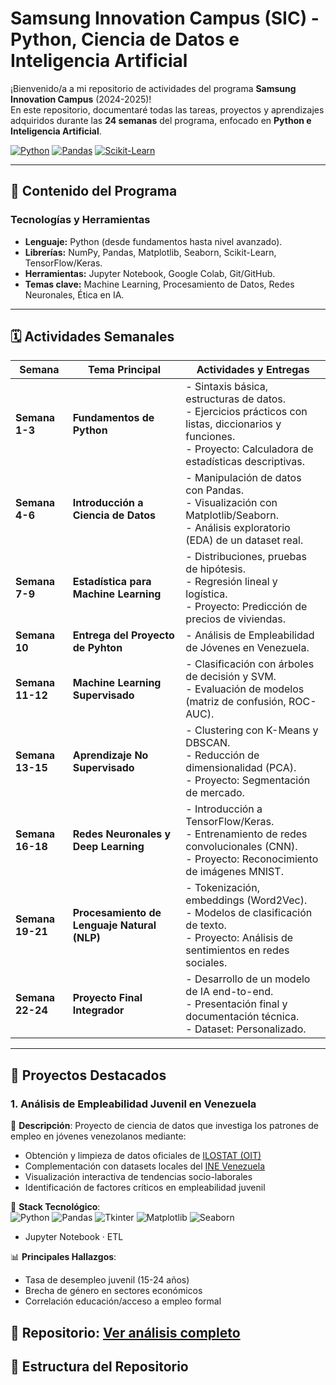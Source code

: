# Samsung Innovation Campus (SIC) - Python, Ciencia de Datos e Inteligencia Artificial

¡Bienvenido/a a mi repositorio de actividades del programa **Samsung Innovation Campus** (2024-2025)!  
En este repositorio, documentaré todas las tareas, proyectos y aprendizajes adquiridos durante las **24 semanas** del programa, enfocado en **Python e Inteligencia Artificial**.

[![Python](https://img.shields.io/badge/Python-3.10%2B-blue)](https://www.python.org/)
[![Pandas](https://img.shields.io/badge/Pandas-2.0%2B-orange)](https://pandas.pydata.org/)
[![Scikit-Learn](https://img.shields.io/badge/Scikit--Learn-1.2%2B-yellowgreen)](https://scikit-learn.org/)

---

## 📌 Contenido del Programa

### **Tecnologías y Herramientas**
- **Lenguaje:** Python (desde fundamentos hasta nivel avanzado).
- **Librerías:** NumPy, Pandas, Matplotlib, Seaborn, Scikit-Learn, TensorFlow/Keras.
- **Herramientas:** Jupyter Notebook, Google Colab, Git/GitHub.
- **Temas clave:** Machine Learning, Procesamiento de Datos, Redes Neuronales, Ética en IA.

---

## 🗓️ Actividades Semanales

| Semana           | Tema Principal                   | Actividades y Entregas                                                                                                                                        
|------------------|----------------------------------|----------------------------------------------------------------------------------------------------------------------------------------------------------------|
| **Semana 1-3**   | **Fundamentos de Python**        | - Sintaxis básica, estructuras de datos.<br>- Ejercicios prácticos con listas, diccionarios y funciones.<br>- Proyecto: Calculadora de estadísticas descriptivas. 
| **Semana 4-6**   | **Introducción a Ciencia de Datos** | - Manipulación de datos con Pandas.<br>- Visualización con Matplotlib/Seaborn.<br>- Análisis exploratorio (EDA) de un dataset real.
| **Semana 7-9**   | **Estadística para Machine Learning** | - Distribuciones, pruebas de hipótesis.<br>- Regresión lineal y logística.<br>- Proyecto: Predicción de precios de viviendas.
| **Semana 10**    | **Entrega del Proyecto de Pyhton** | - Análisis de Empleabilidad de Jóvenes en Venezuela.
| **Semana 11-12** | **Machine Learning Supervisado** | - Clasificación con árboles de decisión y SVM.<br>- Evaluación de modelos (matriz de confusión, ROC-AUC).
| **Semana 13-15** | **Aprendizaje No Supervisado**   | - Clustering con K-Means y DBSCAN.<br>- Reducción de dimensionalidad (PCA).<br>- Proyecto: Segmentación de mercado.
| **Semana 16-18** | **Redes Neuronales y Deep Learning** | - Introducción a TensorFlow/Keras.<br>- Entrenamiento de redes convolucionales (CNN).<br>- Proyecto: Reconocimiento de imágenes MNIST. 
| **Semana 19-21** | **Procesamiento de Lenguaje Natural (NLP)** | - Tokenización, embeddings (Word2Vec).<br>- Modelos de clasificación de texto.<br>- Proyecto: Análisis de sentimientos en redes sociales.
| **Semana 22-24** | **Proyecto Final Integrador**    | - Desarrollo de un modelo de IA end-to-end.<br>- Presentación final y documentación técnica.<br>- Dataset: Personalizado.

---

## 🚀 Proyectos Destacados

### 1. Análisis de Empleabilidad Juvenil en Venezuela  
📌 **Descripción**: Proyecto de ciencia de datos que investiga los patrones de empleo en jóvenes venezolanos mediante:  
   - Obtención y limpieza de datos oficiales de [ILOSTAT (OIT)](https://ilostat.ilo.org/)  
   - Complementación con datasets locales del [INE Venezuela](http://www.ine.gov.ve/)  
   - Visualización interactiva de tendencias socio-laborales  
   - Identificación de factores críticos en empleabilidad juvenil  

🔧 **Stack Tecnológico**:  
   ![Python](https://img.shields.io/badge/Python-3.10+-blue?logo=python)
   ![Pandas](https://img.shields.io/badge/Pandas-2.0+-orange?logo=pandas)
   ![Tkinter](https://img.shields.io/badge/Tkinter-8.6+-green?logo=python)
   ![Matplotlib](https://img.shields.io/badge/Matplotlib-3.7+-blue?logo=matplotlib)
   ![Seaborn](https://img.shields.io/badge/Seaborn-0.12+-darkblue?logo=seaborn)
   - Jupyter Notebook · ETL  

📊 **Principales Hallazgos**:  
   - Tasa de desempleo juvenil (15-24 años)  
   - Brecha de género en sectores económicos  
   - Correlación educación/acceso a empleo formal  

🔗 **Repositorio**: [Ver análisis completo](https://github.com/d4na3l/empleabilidad-jovenes-VE)  
--

## 📂 Estructura del Repositorio
